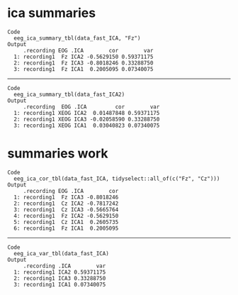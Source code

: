 # ica summaries

    Code
      eeg_ica_summary_tbl(data_fast_ICA, "Fz")
    Output
         .recording EOG .ICA        cor        var
      1: recording1  Fz ICA2 -0.5629150 0.59371175
      2: recording1  Fz ICA3 -0.8018246 0.33288750
      3: recording1  Fz ICA1  0.2005095 0.07340075

---

    Code
      eeg_ica_summary_tbl(data_fast_ICA2)
    Output
         .recording  EOG .ICA         cor        var
      1: recording1 XEOG ICA2  0.01487848 0.59371175
      2: recording1 XEOG ICA3 -0.02058590 0.33288750
      3: recording1 XEOG ICA1  0.03040823 0.07340075

# summaries work

    Code
      eeg_ica_cor_tbl(data_fast_ICA, tidyselect::all_of(c("Fz", "Cz")))
    Output
         .recording EOG .ICA        cor
      1: recording1  Fz ICA3 -0.8018246
      2: recording1  Cz ICA2 -0.7817242
      3: recording1  Cz ICA3 -0.5665764
      4: recording1  Fz ICA2 -0.5629150
      5: recording1  Cz ICA1  0.2605735
      6: recording1  Fz ICA1  0.2005095

---

    Code
      eeg_ica_var_tbl(data_fast_ICA)
    Output
         .recording .ICA        var
      1: recording1 ICA2 0.59371175
      2: recording1 ICA3 0.33288750
      3: recording1 ICA1 0.07340075


